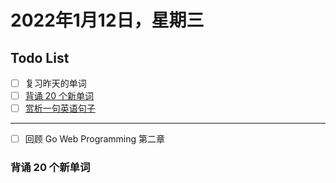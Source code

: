 # 2022年1月12日，星期三
## Todo List

- [ ] 复习昨天的单词
- [ ] [背诵 20 个新单词](#背诵-20-个新单词)
- [ ] [赏析一句英语句子](#赏析一句英语句子)
--------
- [ ] 回顾 Go Web Programming 第二章

### 背诵 20 个新单词
